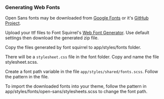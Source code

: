 ### Generating Web Fonts

Open Sans fonts may be downloaded from [Google Fonts](https://www.google.com/fonts#UsePlace:use/Collection:Open+Sans:400,300,300italic,400italic,600,600italic,700,700italic,800,800italic) or it's [GitHub Project](https://github.com/google/fonts).

Upload your ttf files to Font Squirrel's [Web Font Generator](http://www.fontsquirrel.com/tools/webfont-generator). Use default settings then download the generated zip file.

Copy the files generated by font squirrel to app/styles/fonts folder.

There will be a ```stylesheet.css``` file in the font folder. Copy and name the file stylesheet.scss.

Create a font path variable in the file ```app/styles/shared/fonts.scss```. Follow the pattern in the file.

To import the downloaded fonts into your theme, follow the pattern in app/styles/fonts/open-sans/stylesheets.scss to change the font path.

